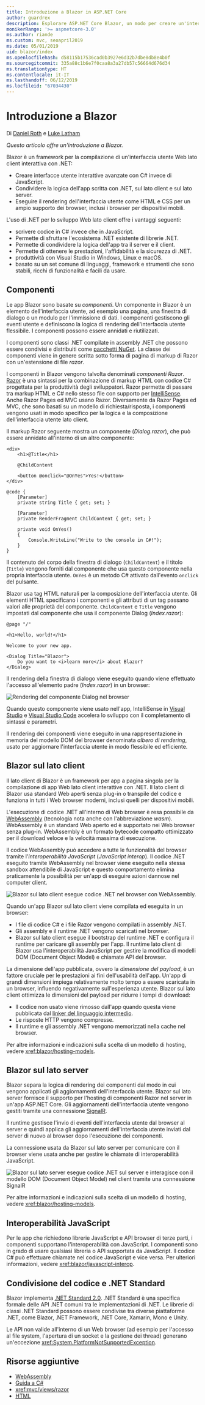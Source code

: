```yaml
---
title: Introduzione a Blazor in ASP.NET Core
author: guardrex
description: Esplorare ASP.NET Core Blazor, un modo per creare un'interfaccia utente Web sul lato client interattiva con .NET in un'app ASP.NET Core.
monikerRange: '>= aspnetcore-3.0'
ms.author: riande
ms.custom: mvc, seoapril2019
ms.date: 05/01/2019
uid: blazor/index
ms.openlocfilehash: d58115b17536cad0b3927e6d32b7dbe8db8e4b0f
ms.sourcegitcommit: 335a88c1b6e7f0caa8a3a27db57c56664d676d34
ms.translationtype: HT
ms.contentlocale: it-IT
ms.lasthandoff: 06/12/2019
ms.locfileid: "67034430"
---
```

# <a name="introduction-to-blazor"></a>Introduzione a Blazor

Di [Daniel Roth](https://github.com/danroth27) e [Luke Latham](https://github.com/guardrex)

*Questo articolo offre un'introduzione a Blazor.*

Blazor è un framework per la compilazione di un'interfaccia utente Web lato client interattiva con .NET:

* Creare interfacce utente interattive avanzate con C# invece di JavaScript.
* Condividere la logica dell'app scritta con .NET, sul lato client e sul lato server.
* Eseguire il rendering dell'interfaccia utente come HTML e CSS per un ampio supporto dei browser, inclusi i browser per dispositivi mobili.

L'uso di .NET per lo sviluppo Web lato client offre i vantaggi seguenti:

* scrivere codice in C# invece che in JavaScript.
* Permette di sfruttare l'ecosistema .NET esistente di librerie .NET.
* Permette di condividere la logica dell'app tra il server e il client.
* Permette di ottenere le prestazioni, l'affidabilità e la sicurezza di .NET.
* produttività con Visual Studio in Windows, Linux e macOS.
* basato su un set comune di linguaggi, framework e strumenti che sono stabili, ricchi di funzionalità e facili da usare.

## <a name="components"></a>Componenti

Le app Blazor sono basate su *componenti*. Un componente in Blazor è un elemento dell'interfaccia utente, ad esempio una pagina, una finestra di dialogo o un modulo per l'immissione di dati. I componenti gestiscono gli eventi utente e definiscono la logica di rendering dell'interfaccia utente flessibile. I componenti possono essere annidati e riutilizzati.

I componenti sono classi .NET compilate in assembly .NET che possono essere condivisi e distribuiti come [pacchetti NuGet](/nuget/what-is-nuget). La classe dei componenti viene in genere scritta sotto forma di pagina di markup di Razor con un'estensione di file *razor*.

I componenti in Blazor vengono talvolta denominati *componenti Razor*. [Razor](xref:mvc/views/razor) è una sintassi per la combinazione di markup HTML con codice C# progettata per la produttività degli sviluppatori. Razor permette di passare tra markup HTML e C# nello stesso file con supporto per [IntelliSense](/visualstudio/ide/using-intellisense). Anche Razor Pages ed MVC usano Razor. Diversamente da Razor Pages ed MVC, che sono basati su un modello di richiesta/risposta, i componenti vengono usati in modo specifico per la logica e la composizione dell'interfaccia utente lato client.

Il markup Razor seguente mostra un componente (*Dialog.razor*), che può essere annidato all'interno di un altro componente:

```cshtml
<div>
    <h1>@Title</h1>

    @ChildContent

    <button @onclick="@OnYes">Yes!</button>
</div>

@code {
    [Parameter]
    private string Title { get; set; }

    [Parameter]
    private RenderFragment ChildContent { get; set; }

    private void OnYes()
    {
        Console.WriteLine("Write to the console in C#!");
    }
}
```

Il contenuto del corpo della finestra di dialogo (`ChildContent`) e il titolo (`Title`) vengono forniti dal componente che usa questo componente nella propria interfaccia utente. `OnYes` è un metodo C# attivato dall'evento `onclick` del pulsante.

Blazor usa tag HTML naturali per la composizione dell'interfaccia utente. Gli elementi HTML specificano i componenti e gli attributi di un tag passano valori alle proprietà del componente. `ChildContent` e `Title` vengono impostati dal componente che usa il componente Dialog (*Index.razor*):

```cshtml
@page "/"

<h1>Hello, world!</h1>

Welcome to your new app.

<Dialog Title="Blazor">
    Do you want to <i>learn more</i> about Blazor?
</Dialog>
```

Il rendering della finestra di dialogo viene eseguito quando viene effettuato l'accesso all'elemento padre (*Index.razor*) in un browser:

![Rendering del componente Dialog nel browser](index/_static/dialog.png)

Quando questo componente viene usato nell'app, IntelliSense in [Visual Studio](/visualstudio/ide/using-intellisense) e [Visual Studio Code](https://code.visualstudio.com/docs/editor/intellisense) accelera lo sviluppo con il completamento di sintassi e parametri.

Il rendering dei componenti viene eseguito in una rappresentazione in memoria del modello DOM del browser denominata *albero di rendering*, usato per aggiornare l'interfaccia utente in modo flessibile ed efficiente.

## <a name="blazor-client-side"></a>Blazor sul lato client

Il lato client di Blazor è un framework per app a pagina singola per la compilazione di app Web lato client interattive con .NET. Il lato client di Blazor usa standard Web aperti senza plug-in o transpile del codice e funziona in tutti i Web browser moderni, inclusi quelli per dispositivi mobili.

L'esecuzione di codice .NET all'interno di Web browser è resa possibile da [WebAssembly](http://webassembly.org) (tecnologia nota anche con l'abbreviazione *wasm*). WebAssembly è un standard Web aperto ed è supportato nei Web browser senza plug-in. WebAssembly è un formato bytecode compatto ottimizzato per il download veloce e la velocità massima di esecuzione.

Il codice WebAssembly può accedere a tutte le funzionalità del browser tramite l'*interoperabilità JavaScript* (*JavaScript interop*). Il codice .NET eseguito tramite WebAssembly nel browser viene eseguito nella stessa sandbox attendibile di JavaScript e questo comportamento elimina praticamente la possibilità per un'app di eseguire azioni dannose nel computer client.

![Blazor sul lato client esegue codice .NET nel browser con WebAssembly.](index/_static/blazor-client-side.png)

Quando un'app Blazor sul lato client viene compilata ed eseguita in un browser:

* I file di codice C# e i file Razor vengono compilati in assembly .NET.
* Gli assembly e il runtime .NET vengono scaricati nel browser.
* Blazor sul lato client esegue il bootstrap del runtime .NET e configura il runtime per caricare gli assembly per l'app. Il runtime lato client di Blazor usa l'interoperabilità JavaScript per gestire la modifica di modelli DOM (Document Object Model) e chiamate API del browser.

La dimensione dell'app pubblicata, ovvero la *dimensione del payload*, è un fattore cruciale per le prestazioni ai fini dell'usabilità dell'app. Un'app di grandi dimensioni impiega relativamente molto tempo a essere scaricata in un browser, influendo negativamente sull'esperienza utente. Blazor sul lato client ottimizza le dimensioni del payload per ridurre i tempi di download:

* Il codice non usato viene rimosso dall'app quando questa viene pubblicata dal [linker del linguaggio intermedio](xref:host-and-deploy/blazor/configure-linker).
* Le risposte HTTP vengono compresse.
* Il runtime e gli assembly .NET vengono memorizzati nella cache nel browser.

Per altre informazioni e indicazioni sulla scelta di un modello di hosting, vedere <xref:blazor/hosting-models>.

## <a name="blazor-server-side"></a>Blazor sul lato server

Blazor separa la logica di rendering dei componenti dal modo in cui vengono applicati gli aggiornamenti dell'interfaccia utente. Blazor sul lato server fornisce il supporto per l'hosting di componenti Razor nel server in un'app ASP.NET Core. Gli aggiornamenti dell'interfaccia utente vengono gestiti tramite una connessione [SignalR](xref:signalr/introduction).

Il runtime gestisce l'invio di eventi dell'interfaccia utente dal browser al server e quindi applica gli aggiornamenti dell'interfaccia utente inviati dal server di nuovo al browser dopo l'esecuzione dei componenti.

La connessione usata da Blazor sul lato server per comunicare con il browser viene usata anche per gestire le chiamate di interoperabilità JavaScript.

![Blazor sul lato server esegue codice .NET sul server e interagisce con il modello DOM (Document Object Model) nel client tramite una connessione SignalR](index/_static/blazor-server-side.png)

Per altre informazioni e indicazioni sulla scelta di un modello di hosting, vedere <xref:blazor/hosting-models>.

## <a name="javascript-interop"></a>Interoperabilità JavaScript

Per le app che richiedono librerie JavaScript e API browser di terze parti, i componenti supportano l'interoperabilità con JavaScript. I componenti sono in grado di usare qualsiasi libreria o API supportata da JavaScript. Il codice C# può effettuare chiamate nel codice JavaScript e vice versa. Per ulteriori informazioni, vedere <xref:blazor/javascript-interop>.

## <a name="code-sharing-and-net-standard"></a>Condivisione del codice e .NET Standard

Blazor implementa [.NET Standard 2.0](/dotnet/standard/net-standard). .NET Standard è una specifica formale delle API .NET comuni tra le implementazioni di .NET. Le librerie di classi .NET Standard possono essere condivise tra diverse piattaforme .NET, come Blazor, .NET Framework, .NET Core, Xamarin, Mono e Unity.

Le API non valide all'interno di un Web browser (ad esempio per l'accesso al file system, l'apertura di un socket e la gestione dei thread) generano un'eccezione <xref:System.PlatformNotSupportedException>.

## <a name="additional-resources"></a>Risorse aggiuntive

* [WebAssembly](http://webassembly.org/)
* [Guida a C#](/dotnet/csharp/)
* <xref:mvc/views/razor>
* [HTML](https://www.w3.org/html/)
